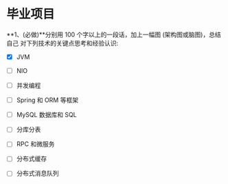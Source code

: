 # 毕业项目

**1、(必做)**分别用 100 个字以上的一段话，加上一幅图 (架构图或脑图)，总结自己
对下列技术的关键点思考和经验认识:

- [x] JVM
- [ ] NIO
- [ ] 并发编程
- [ ] Spring 和 ORM 等框架
- [ ] MySQL 数据库和 SQL
- [ ] 分库分表
- [ ] RPC 和微服务
- [ ] 分布式缓存
- [ ] 分布式消息队列

